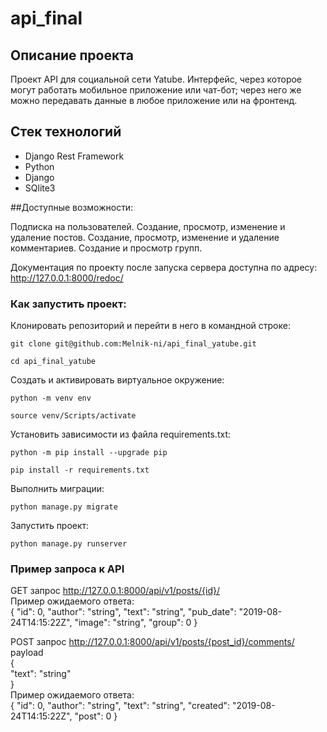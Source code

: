 # api_final
## Описание проекта
Проект API для социальной сети Yatube. Интерфейс, через которое могут работать 
мобильное приложение или чат-бот; через него же можно передавать 
данные в любое приложение или на фронтенд.

## Стек технологий
* Django Rest Framework  
* Python  
* Django
* SQlite3
  
##Доступные возможности:

Подписка на пользователей.
Создание, просмотр, изменение и удаление постов.
Создание, просмотр, изменение и удаление комментариев.
Создание и просмотр групп. 

Документация по проекту после запуска сервера доступна по адресу:  
http://127.0.0.1:8000/redoc/  


### Как запустить проект:

Клонировать репозиторий и перейти в него в командной строке:

```
git clone git@github.com:Melnik-ni/api_final_yatube.git
```

```
cd api_final_yatube
```

Cоздать и активировать виртуальное окружение:

```
python -m venv env
```

```
source venv/Scripts/activate
```

Установить зависимости из файла requirements.txt:

```
python -m pip install --upgrade pip
```

```
pip install -r requirements.txt
```

Выполнить миграции:

```
python manage.py migrate
```

Запустить проект:

```
python manage.py runserver
```

### Пример запроса к API

GET запрос http://127.0.0.1:8000/api/v1/posts/{id}/  
Пример ожидаемого ответа:  
{
"id": 0,
"author": "string",
"text": "string",
"pub_date": "2019-08-24T14:15:22Z",
"image": "string",
"group": 0
}

POST запрос http://127.0.0.1:8000/api/v1/posts/{post_id}/comments/  
payload  
{  
"text": "string"  
}  
Пример ожидаемого ответа:  
{
"id": 0,
"author": "string",
"text": "string",
"created": "2019-08-24T14:15:22Z",
"post": 0
}
